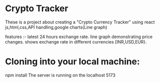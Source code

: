 # Crypto Tracker

These is a project  about creating a "Crypto Currency Tracker" using react js,html,css,API handling,google charts(Line graph)

features :-
  latest 24 hours exchange rate.
  line graph demonstrating price changes.
  shows exchange rate in different currencies [INR,USD,EUR}.

# Cloning into your local machine:
   npm install
   The server is running on the localhost 5173
